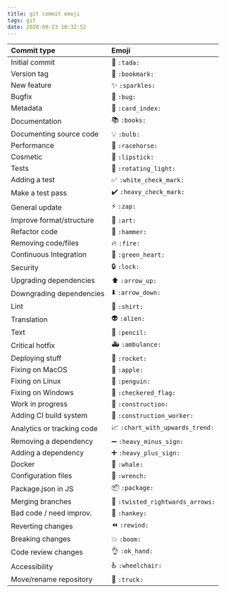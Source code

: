 ```yaml
---
title: git commit emoji
tags: git
date: 2020-09-23 10:32:52
---
```


|   Commit type              | Emoji                                         |
|:---------------------------|:----------------------------------------------|
| Initial commit             |  🎉 `:tada:`                                   |
| Version tag                |  🔖 `:bookmark:`                               |
| New feature                |  ✨ `:sparkles:`                               |
| Bugfix                     |  🐛 `:bug:`                                    |
| Metadata                   |  📇 `:card_index:`                             |
| Documentation              |  📚 `:books:`                                  |
| Documenting source code    |  💡 `:bulb:`                                   |
| Performance                |  🐎 `:racehorse:`                              |
| Cosmetic                   |  💄 `:lipstick:`                               |
| Tests                      |  🚨 `:rotating_light:`                         |
| Adding a test              |  ✅ `:white_check_mark:`                       |
| Make a test pass           |  ✔️ `:heavy_check_mark:`                       |
| General update             |  ⚡ `:zap:`                                    |
| Improve format/structure   |  🎨 `:art:`                                    |
| Refactor code              |  🔨 `:hammer:`                                 |
| Removing code/files        |  🔥 `:fire:`                                   |
| Continuous Integration     |  💚 `:green_heart:`                            |
| Security                   |  🔒 `:lock:`                                   |
| Upgrading dependencies     |  ⬆️ `:arrow_up:`                               |
| Downgrading dependencies   |  ⬇️ `:arrow_down:`                             |
| Lint                       |  👕 `:shirt:`                                  |
| Translation                |  👽 `:alien:`                                  |
| Text                       |  📝 `:pencil:`                                 |
| Critical hotfix            |  🚑 `:ambulance:`                              |
| Deploying stuff            |  🚀 `:rocket:`                                 |
| Fixing on MacOS            |  🍎 `:apple:`                                  |
| Fixing on Linux            |  🐧 `:penguin:`                                |
| Fixing on Windows          |  🏁 `:checkered_flag:`                         |
| Work in progress           |  🚧 `:construction:`                           |
| Adding CI build system     |  👷 `:construction_worker:`                    |
| Analytics or tracking code |  📈 `:chart_with_upwards_trend:`               |
| Removing a dependency      |  ➖ `:heavy_minus_sign:`                       |
| Adding a dependency        |  ➕ `:heavy_plus_sign:`                        |
| Docker                     |  🐳 `:whale:`                                  |
| Configuration files        |  🔧 `:wrench:`                                 |
| Package.json in JS         |  📦 `:package:`                                |
| Merging branches           |  🔀 `:twisted_rightwards_arrows:`              |
| Bad code / need improv.    |  💩 `:hankey:`                                 |
| Reverting changes          |  ⏪ `:rewind:`                                 |
| Breaking changes           |  💥 `:boom:`                                   |
| Code review changes        |  👌 `:ok_hand:`                                |
| Accessibility              |  ♿ `:wheelchair:`                             |
| Move/rename repository     |  🚚 `:truck:`                                  |
